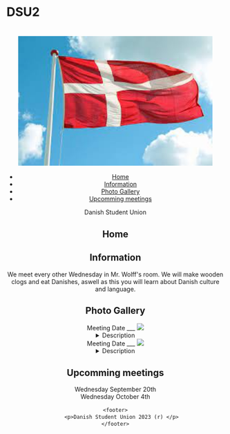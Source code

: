 # DSU2 
<!DOCTYPE html>
<html lang="en">
<head>
    <meta charset="UTF-8">
    <meta name="viewport" content="width=device-width, initial-scale=1.0">
    <link rel="stylesheet" href="styles.css"> 
</head>
<body>
    <header>
        <h1> </h1>
        <img src = "denmark flag.jpeg" width = "450" height ="300"> 
        <nav>
            <ul>
                <li><a href="#home">Home</a>
                <li><a href="#shop">Information</a></li>
                <li><a href="#watch 1">Photo Gallery</a></li>
                <li><a href="#about">Upcomming meetings</a></li>
        </ul>
    </nav>

<section id="home"
  <h1> Danish Student Union<h1> 
    </section>
<h2> Home </h2> 
    <section id="shop">
<h2> Information </h2> 
  <p> We meet every other Wednesday in Mr. Wolff's room. We will make wooden clogs and eat Danishes, aswell as this you will learn about Danish culture and language. </p>
  </section>
    <h2> Photo Gallery </h2>
    <section id= "watch 1" 
    <h2> Meeting Date ___ </h2> 
    <img src = "Image1.png" width ="250">

   <details><summary> Description </summary> 
    <p> Photo Info about meeting and stuff </p>
   </section>
   <section id= "watch 2" 
   <h2> Meeting Date ___ </h2> 
   <img src = "Image2.png" width ="250">
  <details><summary> Description </summary> 
   <p>  </p>
  </details>
  </section>
    <section id="about">
    <h2> Upcomming meetings </h2>
    <p> Wednesday September 20th <br>
    Wednesday October 4th </p>

 

    <footer>
        <p>Danish Student Union 2023 (r) </p>
    </footer>
  </header>
</body>
</html>


    
